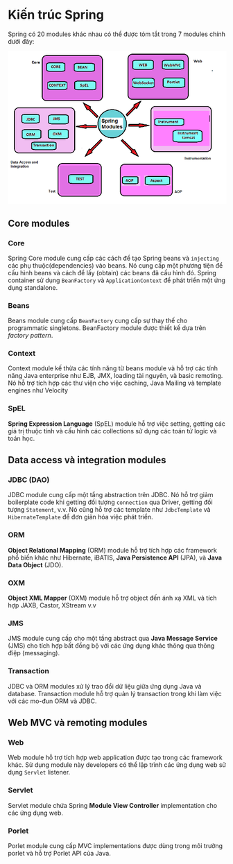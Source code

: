 # Kiến trúc Spring

Spring có 20 modules khác nhau có thể được tóm tắt trong 7 modules chính dưới đây:

<div align="center">
    <img src="spring-architecture.png" />
</div>

## Core modules

### Core

Spring Core module cung cấp các cách để tạo Spring beans và ```injecting``` các phụ thuộc(dependencies) vào beans. Nó cung cấp một phương tiện để cấu hình beans và cách để lấy (obtain) các beans đã cấu hình đó. Spring container sử dụng ```BeanFactory``` và ```ApplicationContext``` để phát triển một ứng dụng standalone.

### Beans

Beans module cung cấp ```BeanFactory``` cung cấp sự thay thế cho programmatic singletons. BeanFactory module được thiết kế dựa trên *factory pattern*.

### Context

Context module kế thừa các tính năng từ beans module và hỗ trợ các tính năng Java enterprise như EJB, JMX, loading tài nguyên, và basic remoting. Nó hỗ trợ tích hợp các thư viện cho việc caching, Java Mailing và template engines như Velocity

### SpEL

**Spring Expression Language** (SpEL) module hỗ trợ việc setting, getting các giá trị thuộc tính và cấu hình các collections sử dụng các toán tử logic và toán học.

## Data access và integration modules

### JDBC (DAO)

JDBC module cung cấp một tầng abstraction trên JDBC. Nó hỗ trợ giảm boilerplate code khi getting đối tượng ```connection``` qua Driver, getting đối tượng ```Statement```, v.v. Nó cũng hỗ trợ các template như ```JdbcTemplate``` và ```HibernateTemplate``` để đơn giản hóa việc phát triển.

### ORM

**Object Relational Mapping** (ORM) module hỗ trợ tích hợp các framework phổ biến khác như Hibernate, iBATIS, **Java Persistence API** (JPA), và **Java Data Object** (JDO).

### OXM

**Object XML Mapper** (OXM) module hỗ trợ object đến ánh xạ XML và tích hợp JAXB, Castor, XStream v.v

### JMS

JMS module cung cấp cho một tầng abstract qua **Java Message Service** (JMS) cho tích hợp bất đồng bộ với các ứng dụng khác thông qua thông điệp (messaging).

### Transaction

JDBC và ORM modules xử lý trao đổi dữ liệu giữa ứng dụng Java và database. Transaction module hỗ trợ quản lý transaction trong khi làm việc với các mo-đun ORM và JDBC.

## Web MVC và remoting modules

### Web

Web module hỗ trợ tích hợp web application được tạo trong các framework khác. Sử dụng module này developers có thể lập trình các ứng dụng web sử dụng ```Servlet``` listener.

### Servlet

Servlet module chứa Spring **Module View Controller** implementation cho các ứng dụng web. 

### Porlet

Porlet module cung cấp MVC implementations được dùng trong môi trường porlet và hỗ trợ Porlet API của Java.



